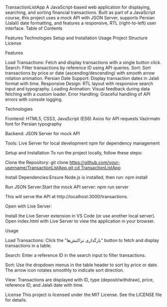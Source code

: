 TransactionListApp
A JavaScript-based web application for displaying, searching, and sorting financial transactions. Built as part of a JavaScript course, this project uses a mock API with JSON Server, supports Persian (Jalali) date formatting, and features a responsive, RTL (right-to-left) user interface.
Table of Contents

Features
Technologies
Setup and Installation
Usage
Project Structure
License

Features

Load Transactions: Fetch and display transactions with a single button click.
Search: Filter transactions by reference ID using API queries.
Sort: Sort transactions by price or date (ascending/descending) with smooth arrow rotation animation.
Persian Date Support: Display transaction dates in Jalali format with time.
Responsive Design: RTL layout with responsive search input and typography.
Loading Animation: Visual feedback during data fetching with a custom loader.
Error Handling: Graceful handling of API errors with console logging.

Technologies

Frontend:
HTML5, CSS3, JavaScript (ES6)
Axios for API requests
Vazirmatn font for Persian typography


Backend:
JSON Server for mock API


Tools:
Live Server for local development
npm for dependency management



Setup and Installation
To run the project locally, follow these steps:

Clone the Repository:
git clone [https://github.com/your-username/TransactionListApp.git
cd TransactionListApp](https://github.com/Siamak-Khalili/TransactionListApp/edit/main/README.md)


Install Dependencies:Ensure Node.js is installed, then run:
npm install


Run JSON Server:Start the mock API server:
npm run server

This will serve the API at http://localhost:3000/transactions.

Open with Live Server:

Install the Live Server extension in VS Code (or use another local server).
Open index.html with Live Server to view the application in your browser.



Usage

Load Transactions:
Click the "بارگذاری تراکنش‌ها" button to fetch and display transactions in a table.


Search:
Enter a reference ID in the search input to filter transactions.


Sort:
Use the dropdown menus in the table header to sort by price or date.
The arrow icon rotates smoothly to indicate sort direction.


View:
Transactions are displayed with ID, type (deposit/withdraw), price, reference ID, and Jalali date with time.


License
This project is licensed under the MIT License. See the LICENSE file for details.
